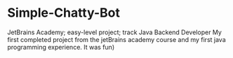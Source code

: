 # Simple-Chatty-Bot
JetBrains Academy; easy-level project; track Java Backend Developer
My first completed project from the jetBrains academy course and my first java programming experience. It was fun)
